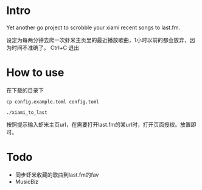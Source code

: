 # Intro
Yet another go project to scrobble your xiami recent songs to last.fm.

设定为每两分钟去爬一次虾米主页里的最近播放歌曲，1小时以前的都会放弃，因为时间不准确了。
Ctrl+C 退出

# How to use
在下载的目录下
```
cp config.example.toml config.toml

./xiami_to_last
```
按照提示输入虾米主页url，在需要打开last.fm的某url时，打开页面授权。放置即可。

# Todo
- 同步虾米收藏的歌曲到last.fm的fav
- MusicBiz

